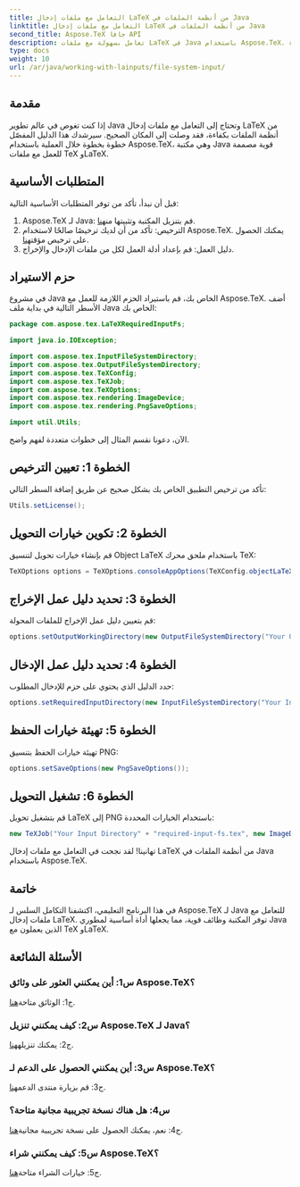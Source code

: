 ```yaml
---
title: التعامل مع ملفات إدخال LaTeX من أنظمة الملفات في Java
linktitle: التعامل مع ملفات إدخال LaTeX من أنظمة الملفات في Java
second_title: Aspose.TeX جافا API
description: تعامل بسهولة مع ملفات LaTeX في Java باستخدام Aspose.TeX. قم بالتنزيل الآن للتمتع بالتكامل السلس واستكشاف قوة TeX في مشاريع Java الخاصة بك.
type: docs
weight: 10
url: /ar/java/working-with-lainputs/file-system-input/
---
```

## مقدمة

إذا كنت تغوص في عالم تطوير Java وتحتاج إلى التعامل مع ملفات إدخال LaTeX من أنظمة الملفات بكفاءة، فقد وصلت إلى المكان الصحيح. سيرشدك هذا الدليل المفصّل خطوة بخطوة خلال العملية باستخدام Aspose.TeX، وهي مكتبة Java قوية مصممة للعمل مع ملفات TeX وLaTeX.

## المتطلبات الأساسية

قبل أن نبدأ، تأكد من توفر المتطلبات الأساسية التالية:

1.  Aspose.TeX لـ Java: قم بتنزيل المكتبة وتثبيتها من[هنا](https://releases.aspose.com/tex/java/).
2.  الترخيص: تأكد من أن لديك ترخيصًا صالحًا لاستخدام Aspose.TeX. يمكنك الحصول على ترخيص مؤقت[هنا](https://purchase.aspose.com/temporary-license/).
3. دليل العمل: قم بإعداد أدلة العمل لكل من ملفات الإدخال والإخراج.

## حزم الاستيراد

في مشروع Java الخاص بك، قم باستيراد الحزم اللازمة للعمل مع Aspose.TeX. أضف الأسطر التالية في بداية ملف Java الخاص بك:

```java
package com.aspose.tex.LaTeXRequiredInputFs;

import java.io.IOException;

import com.aspose.tex.InputFileSystemDirectory;
import com.aspose.tex.OutputFileSystemDirectory;
import com.aspose.tex.TeXConfig;
import com.aspose.tex.TeXJob;
import com.aspose.tex.TeXOptions;
import com.aspose.tex.rendering.ImageDevice;
import com.aspose.tex.rendering.PngSaveOptions;

import util.Utils;
```

الآن، دعونا نقسم المثال إلى خطوات متعددة لفهم واضح.

## الخطوة 1: تعيين الترخيص

تأكد من ترخيص التطبيق الخاص بك بشكل صحيح عن طريق إضافة السطر التالي:

```java
Utils.setLicense();
```

## الخطوة 2: تكوين خيارات التحويل

قم بإنشاء خيارات تحويل لتنسيق Object LaTeX باستخدام ملحق محرك TeX:

```java
TeXOptions options = TeXOptions.consoleAppOptions(TeXConfig.objectLaTeX());
```

## الخطوة 3: تحديد دليل عمل الإخراج

قم بتعيين دليل عمل الإخراج للملفات المحولة:

```java
options.setOutputWorkingDirectory(new OutputFileSystemDirectory("Your Output Directory"));
```

## الخطوة 4: تحديد دليل عمل الإدخال

حدد الدليل الذي يحتوي على حزم للإدخال المطلوب:

```java
options.setRequiredInputDirectory(new InputFileSystemDirectory("Your Input Directory" + "packages"));
```

## الخطوة 5: تهيئة خيارات الحفظ

تهيئة خيارات الحفظ بتنسيق PNG:

```java
options.setSaveOptions(new PngSaveOptions());
```

## الخطوة 6: تشغيل التحويل

قم بتشغيل تحويل LaTeX إلى PNG باستخدام الخيارات المحددة:

```java
new TeXJob("Your Input Directory" + "required-input-fs.tex", new ImageDevice(), options).run();
```

تهانينا! لقد نجحت في التعامل مع ملفات إدخال LaTeX من أنظمة الملفات في Java باستخدام Aspose.TeX.

## خاتمة

في هذا البرنامج التعليمي، اكتشفنا التكامل السلس لـ Aspose.TeX لـ Java للتعامل مع ملفات إدخال LaTeX. توفر المكتبة وظائف قوية، مما يجعلها أداة أساسية لمطوري Java الذين يعملون مع TeX وLaTeX.

## الأسئلة الشائعة

### س1: أين يمكنني العثور على وثائق Aspose.TeX؟

 ج1: الوثائق متاحة[هنا](https://reference.aspose.com/tex/java/).

### س2: كيف يمكنني تنزيل Aspose.TeX لـ Java؟

ج2: يمكنك تنزيله[هنا](https://releases.aspose.com/tex/java/).

### س3: أين يمكنني الحصول على الدعم لـ Aspose.TeX؟

 ج3: قم بزيارة منتدى الدعم[هنا](https://forum.aspose.com/c/tex/47).

### س4: هل هناك نسخة تجريبية مجانية متاحة؟

 ج4: نعم، يمكنك الحصول على نسخة تجريبية مجانية[هنا](https://releases.aspose.com/).

### س5: كيف يمكنني شراء Aspose.TeX؟

 ج5: خيارات الشراء متاحة[هنا](https://purchase.aspose.com/buy).